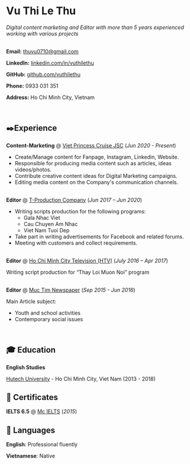 # Vu Thi Le Thu
*Digital content marketing and Editor with more than 5 years experienced working with various projects*<br><br>

**Email:** thuvu0710@gmail.com

**LinkedIn:** [linkedin.com/in/vuthilethu](https://www.linkedin.com/in/vuthilethu/)

**GitHub:** [github.com/vuthilethu](https://github.com/vuthilethu/vuthilethu.github.io)

**Phone:** 0933 031 351

**Address:** Ho Chi Minh City, Vietnam

<br>

## ✒️Experience

**Content-Marketing** @ [Viet Princess Cruise JSC](https://www.saigonprincess.com.vn/) (*Jun 2020 - Present*)
- Create/Manage content for Fanpage, Instagram, Linkedin, Website.
- Responsible for producing media content such as articles, ideas videos/photos.
- Contribute creative content ideas for Digital Marketing campaigns.
- Editing media content on the Company's communication channels.
<br><br>

**Editor** @ [T-Production Company](https://www.youtube.com/c/TProductionChannel/community) (*Jun 2017 – Jun 2020*)
- Writing scripts production for the following programs:
  - Gala Nhac Viet
  - Cau Chuyen Am Nhac
  - Viet Nam Tuoi Dep
- Take part in writing advertisements for Facebook and related forums.
- Meeting with customers and collect requirements.
<br><br>

**Editor** @ [Ho Chi Minh City Television (HTV)](http://www.htv.com.vn/) (*July 2016 – Apr 2017*)

Writing script production for “Thay Loi Muon Noi” program
<br><br>

**Editor** @ [Muc Tim Newspaper](http://muctim.com.vn/) (*Sep 2015 - Jun 2016*)

Main Article subject: 
- Youth and school activities
- Contemporary social issues
<br>

## 🎓 Education
**English Studies**

[Hutech University](https://www.hutech.edu.vn/) - Ho Chi Minh City, Viet Nam (2013 - 2018)

## 📜 Certificates
**IELTS 6.5** @ [Mc IELTS](https://mcielts.com/) (*2015*)

## 💬 Languages
**English**: Professional fluently

**Vietnamese**: Native
